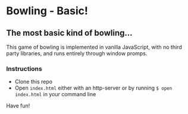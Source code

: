 # Bowling - Basic!

## The most basic kind of bowling...

This game of bowling is implemented in vanilla JavaScript, with no third party libraries, and runs entirely through window promps.

### Instructions
 * Clone this repo
 * Open `index.html` either with an http-server or by running `$ open index.html` in your command line
 
 Have fun!
